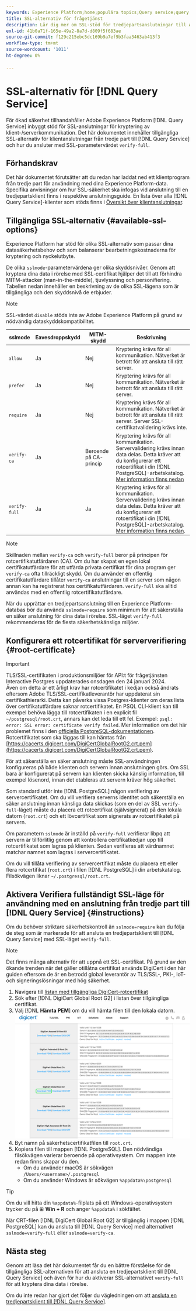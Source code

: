 ```yaml
---
keywords: Experience Platform;home;populära topics;Query service;query service;connect;connect to query service;SSL;ssl;sslmode;
title: SSL-alternativ för frågetjänst
description: Lär dig mer om SSL-stöd för tredjepartsanslutningar till Adobe Experience Platform Query Service och hur du ansluter i SSL-läge för verifiering.
exl-id: 41b0a71f-165e-49a2-8a7d-d809f5f683ae
source-git-commit: f129c215ebc5dc169b9a7ef9b3faa3463ab413f3
workflow-type: tm+mt
source-wordcount: '1011'
ht-degree: 0%

---
```


# SSL-alternativ för [!DNL Query Service]

För ökad säkerhet tillhandahåller Adobe Experience Platform [!DNL Query Service] inbyggt stöd för SSL-anslutningar för kryptering av klient-/serverkommunikation. Det här dokumentet innehåller tillgängliga SSL-alternativ för klientanslutningar från tredje part till [!DNL Query Service] och hur du ansluter med SSL-parametervärdet `verify-full`.

## Förhandskrav

Det här dokumentet förutsätter att du redan har laddat ned ett klientprogram från tredje part för användning med dina Experience Platform-data. Specifika anvisningar om hur SSL-säkerhet ska infogas vid anslutning till en tredjepartsklient finns i respektive anslutningsguide. En lista över alla [!DNL Query Service]-klienter som stöds finns i [Översikt över klientanslutningar](./overview.md).

## Tillgängliga SSL-alternativ {#available-ssl-options}

Experience Platform har stöd för olika SSL-alternativ som passar dina datasäkerhetsbehov och som balanserar bearbetningskostnaderna för kryptering och nyckelutbyte.

De olika `sslmode`-parametervärdena ger olika skyddsnivåer. Genom att kryptera dina data i rörelse med SSL-certifikat hjälper det till att förhindra MITM-attacker (man-in-the-middle), tjuvlyssning och personifiering. Tabellen nedan innehåller en beskrivning av de olika SSL-lägena som är tillgängliga och den skyddsnivå de erbjuder.

>[!NOTE]
>
> SSL-värdet `disable` stöds inte av Adobe Experience Platform på grund av nödvändig dataskyddskompatibilitet.

| sslmode | Eavesdroppskydd | MITM-skydd | Beskrivning |
|---|---|---|---|
| `allow` | Ja | Nej | Kryptering krävs för all kommunikation. Nätverket är betrott för att ansluta till rätt server. |
| `prefer` | Ja | Nej | Kryptering krävs för all kommunikation. Nätverket är betrott för att ansluta till rätt server. |
| `require` | Ja | Nej | Kryptering krävs för all kommunikation. Nätverket är betrott för att ansluta till rätt server. Server SSL-certifikatvalidering krävs inte. |
| `verify-ca` | Ja | Beroende på CA-princip | Kryptering krävs för all kommunikation. Servervalidering krävs innan data delas. Detta kräver att du konfigurerar ett rotcertifikat i din [!DNL PostgreSQL]-arbetskatalog. [Mer information finns nedan](#instructions) |
| `verify-full` | Ja | Ja | Kryptering krävs för all kommunikation. Servervalidering krävs innan data delas. Detta kräver att du konfigurerar ett rotcertifikat i din [!DNL PostgreSQL]-arbetskatalog. [Mer information finns nedan](#instructions). |

>[!NOTE]
>
>Skillnaden mellan `verify-ca` och `verify-full` beror på principen för rotcertifikatutfärdaren (CA). Om du har skapat en egen lokal certifikatutfärdare för att utfärda privata certifikat för dina program ger `verify-ca` ofta tillräckligt skydd. Om du använder en offentlig certifikatutfärdare tillåter `verify-ca` anslutningar till en server som någon annan kan ha registrerat hos certifikatutfärdaren. `verify-full` ska alltid användas med en offentlig rotcertifikatutfärdare.

När du upprättar en tredjepartsanslutning till en Experience Platform-databas bör du använda `sslmode=require` som minimum för att säkerställa en säker anslutning för dina data i rörelse. SSL-läget `verify-full` rekommenderas för de flesta säkerhetskänsliga miljöer.

## Konfigurera ett rotcertifikat för serververifiering {#root-certificate}

>[!IMPORTANT]
>
>TLS/SSL-certifikaten i produktionsmiljöer för API:t för frågetjänsten Interactive Postgres uppdaterades onsdagen den 24 januari 2024.<br>Även om detta är ett årligt krav har rotcertifikatet i kedjan också ändrats eftersom Adobe TLS/SSL-certifikatleverantör har uppdaterat sin certifikathierarki. Detta kan påverka vissa Postgres-klienter om deras lista över certifikatutfärdare saknar rotcertifikatet. En PSQL CLI-klient kan till exempel behöva lägga till rotcertifikaten i en explicit fil `~/postgresql/root.crt`, annars kan det leda till ett fel. Exempel: `psql: error: SSL error: certificate verify failed`. Mer information om det här problemet finns i den [officiella PostgreSQL-dokumentationen](https://www.postgresql.org/docs/current/libpq-ssl.html#LIBQ-SSL-CERTIFICATES).<br>Rotcertifikatet som ska läggas till kan hämtas från [https://cacerts.digicert.com/DigiCertGlobalRootG2.crt.pem](https://cacerts.digicert.com/DigiCertGlobalRootG2.crt.pem).

För att säkerställa en säker anslutning måste SSL-användningen konfigureras på både klienten och servern innan anslutningen görs. Om SSL bara är konfigurerat på servern kan klienten skicka känslig information, till exempel lösenord, innan det etableras att servern kräver hög säkerhet.

Som standard utför inte [!DNL PostgreSQL] någon verifiering av servercertifikatet. Om du vill verifiera serverns identitet och säkerställa en säker anslutning innan känsliga data skickas (som en del av SSL `verify-full`-läget) måste du placera ett rotcertifikat (självsignerat) på den lokala datorn (`root.crt`) och ett lövcertifikat som signerats av rotcertifikatet på servern.

Om parametern `sslmode` är inställd på `verify-full` verifierar libpq att servern är tillförlitlig genom att kontrollera certifikatkedjan upp till rotcertifikatet som lagras på klienten. Sedan verifieras att värdnamnet matchar namnet som lagras i servercertifikatet.

Om du vill tillåta verifiering av servercertifikat måste du placera ett eller flera rotcertifikat (`root.crt`) i filen [!DNL PostgreSQL] i din arbetskatalog. Filsökvägen liknar `~/.postgresql/root.crt`.

## Aktivera Verifiera fullständigt SSL-läge för användning med en anslutning från tredje part till [!DNL Query Service] {#instructions}

Om du behöver striktare säkerhetskontroll än `sslmode=require` kan du följa de steg som är markerade för att ansluta en tredjepartsklient till [!DNL Query Service] med SSL-läget `verify-full`.

>[!NOTE]
>
>Det finns många alternativ för att uppnå ett SSL-certifikat. På grund av den ökande trenden när det gäller otillåtna certifikat används DigiCert i den här guiden eftersom de är en betrodd global leverantör av TLS/SSL-, PKI-, IoT- och signeringslösningar med hög säkerhet.

1. Navigera till [listan med tillgängliga DigiCert-rotcertifikat](https://www.digicert.com/kb/digicert-root-certificates.htm)
1. Sök efter [!DNL DigiCert Global Root G2] i listan över tillgängliga certifikat.
1. Välj [!DNL **Hämta PEM**] om du vill hämta filen till den lokala datorn.
   ![Listan med tillgängliga DigiCert-rotcertifikat med nedladdnings-PEM är markerad.](../images/clients/ssl-modes/digicert.png)
1. Byt namn på säkerhetscertifikatfilen till `root.crt`.
1. Kopiera filen till mappen [!DNL PostgreSQL]. Den nödvändiga filsökvägen varierar beroende på operativsystem. Om mappen inte redan finns skapar du den.
   - Om du använder macOS är sökvägen `/Users/<username>/.postgresql`
   - Om du använder Windows är sökvägen `%appdata%\postgresql`

>[!TIP]
>
>Om du vill hitta din `%appdata%`-filplats på ett Windows-operativsystem trycker du på ⊞ **Win + R** och anger `%appdata%` i sökfältet.

När CRT-filen [!DNL DigiCert Global Root G2] är tillgänglig i mappen [!DNL PostgreSQL] kan du ansluta till [!DNL Query Service] med alternativet `sslmode=verify-full` eller `sslmode=verify-ca`.

## Nästa steg

Genom att läsa det här dokumentet får du en bättre förståelse för de tillgängliga SSL-alternativen för att ansluta en tredjepartsklient till [!DNL Query Service] och även för hur du aktiverar SSL-alternativet `verify-full` för att kryptera dina data i rörelse.

Om du inte redan har gjort det följer du vägledningen om att [ansluta en tredjepartsklient till [!DNL Query Service]](./overview.md).
